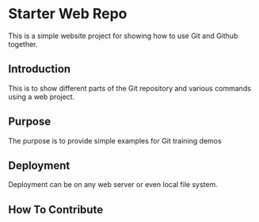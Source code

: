 # Starter Web Repo

This is a simple website project for showing how to use Git and Github together.

## Introduction

This is to show different parts of the Git repository and various commands using a web project.

## Purpose

The purpose is to provide simple examples for Git training demos

## Deployment

Deployment can be on any web server or even local file system.

## How To Contribute

